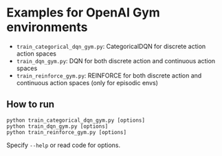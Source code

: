 # Examples for OpenAI Gym environments

- `train_categorical_dqn_gym.py`: CategoricalDQN for discrete action action spaces
- `train_dqn_gym.py`: DQN for both discrete action and continuous action spaces
- `train_reinforce_gym.py`: REINFORCE for both discrete action and continuous action spaces (only for episodic envs)

## How to run

```
python train_categorical_dqn_gym.py [options]
python train_dqn_gym.py [options]
python train_reinforce_gym.py [options]
```

Specify `--help` or read code for options.
